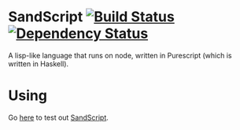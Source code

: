 # SandScript [![Build Status](https://travis-ci.org/Thimoteus/SandScript.svg?branch=gh-pages)](https://travis-ci.org/Thimoteus/SandScript) [![Dependency Status](https://gemnasium.com/Thimoteus/SandScript.svg)](https://gemnasium.com/Thimoteus/SandScript)

A lisp-like language that runs on node, written in Purescript (which is written in Haskell).

# Using

Go [here](http://thimoteus.github.io/SandScript/) to test out [SandScript](https://github.com/Thimoteus/SandScript).
